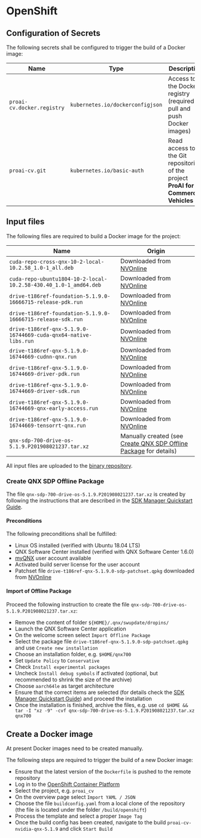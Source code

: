 # OpenShift

## Configuration of Secrets

The following secrets shall be configured to trigger the build of a Docker image:

Name                       | Type                             | Description
---                        | ---                              | ---
`proai-cv.docker.registry` | `kubernetes.io/dockerconfigjson` | Access to the Docker registry (required to pull and push Docker images)
`proai-cv.git`             | `kubernetes.io/basic-auth`       | Read access to the Git repositories of the project **ProAI for Commercial Vehicles**

## Input files

The following files are required to build a Docker image for the project:

Name                                                             | Origin
---                                                              | ---
`cuda-repo-cross-qnx-10-2-local-10.2.58_1.0-1_all.deb`           | Downloaded from [NVOnline](https://partners.nvidia.com/)
`cuda-repo-ubuntu1804-10-2-local-10.2.58-430.40_1.0-1_amd64.deb` | Downloaded from [NVOnline](https://partners.nvidia.com/)
`drive-t186ref-foundation-5.1.9.0-16666715-release-pdk.run`      | Downloaded from [NVOnline](https://partners.nvidia.com/)
`drive-t186ref-foundation-5.1.9.0-16666715-release-sdk.run`      | Downloaded from [NVOnline](https://partners.nvidia.com/)
`drive-t186ref-qnx-5.1.9.0-16744669-cuda-qnx64-native-libs.run`  | Downloaded from [NVOnline](https://partners.nvidia.com/)
`drive-t186ref-qnx-5.1.9.0-16744669-cudnn-qnx.run`               | Downloaded from [NVOnline](https://partners.nvidia.com/)
`drive-t186ref-qnx-5.1.9.0-16744669-driver-pdk.run`              | Downloaded from [NVOnline](https://partners.nvidia.com/)
`drive-t186ref-qnx-5.1.9.0-16744669-driver-sdk.run`              | Downloaded from [NVOnline](https://partners.nvidia.com/)
`drive-t186ref-qnx-5.1.9.0-16744669-qnx-early-access.run`        | Downloaded from [NVOnline](https://partners.nvidia.com/)
`drive-t186ref-qnx-5.1.9.0-16744669-tensorrt-qnx.run`            | Downloaded from [NVOnline](https://partners.nvidia.com/)
`qnx-sdp-700-drive-os-5.1.9.P201908021237.tar.xz`                | Manually created (see [Create QNX SDP Offline Package](#create-qnx-sdp-offline-package) for details)

All input files are uploaded to the [binary repository](https://repo-manager.cloud.zf-world.com/artifactory/webapp/#/artifacts/browse/tree/General/proai_cv-generic-dev-local-frd).

### Create QNX SDP Offline Package<a name="create-qnx-sdp-offline-package"></a>

The file `qnx-sdp-700-drive-os-5.1.9.P201908021237.tar.xz` is created by following the instructions that are described in the [SDK Manager Quickstart Guide](https://docs.nvidia.com/drive/drive_os_5.1.9.0L/drive-qsg/qnx-setup/index.html).

#### Preconditions

The following preconditions shall be fulfilled:

- Linux OS installed (verified with Ubuntu 18.04 LTS)
- QNX Software Center installed (verified with QNX Software Center 1.6.0)
- [myQNX](https://www.qnx.com/account/) user account available
- Activated build server license for the user account
- Patchset file `drive-t186ref-qnx-5.1.9.0-sdp-patchset.qpkg` downloaded from [NVOnline](https://partners.nvidia.com/)

#### Import of Offline Package

Proceed the following instruction to create the file `qnx-sdp-700-drive-os-5.1.9.P201908021237.tar.xz`:

- Remove the content of folder `${HOME}/.qnx/swupdate/dropins/`
- Launch the QNX Software Center application
- On the welcome screen select `Import Offline Package`
- Select the package file `drive-t186ref-qnx-5.1.9.0-sdp-patchset.qpkg` and use `Create new installation`
- Choose an installation folder, e.g. `$HOME/qnx700`
- Set `Update Policy` to `Conservative`
- Check `Install experimental packages`
- Uncheck `Install debug symbols` if activated (optional, but recommended to shrink the size of the archive)
- Choose `aarch64le` as target architecture
- Ensure that the correct items are selected (for details check the [SDK Manager Quickstart Guide](https://docs.nvidia.com/drive/drive_os_5.1.9.0L/drive-qsg/qnx-setup/index.html)) and proceed the installation
- Once the installation is finished, archive the files, e.g. use `cd $HOME && tar -I "xz -9" -cvf qnx-sdp-700-drive-os-5.1.9.P201908021237.tar.xz qnx700`

## Create a Docker image

At present Docker images need to be created manually.

The following steps are required to trigger the build of a new Docker image:

- Ensure that the latest version of the `Dockerfile` is pushed to the remote repository
- Log in to the [OpenShift Container Platform](https://mgmt.krl-ocpd.emea.zf-world.com/)
- Select the project, e.g. `proai_cv`
- On the overview page select `Import YAML / JSON`
- Choose the file `buildconfig.yaml` from a local clone of the repository (the file is located under the folder `/build/openshift`)
- Process the template and select a proper `Image Tag`
- Once the build config has been created, navigate to the build `proai-cv-nvidia-qnx-5.1.9` and click `Start Build`
